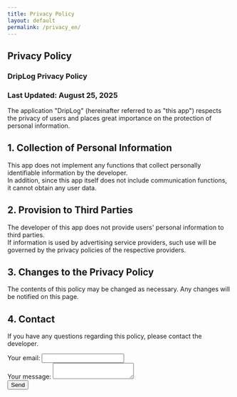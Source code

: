 ```yaml
---
title: Privacy Policy
layout: default
permalink: /privacy_en/
---
```


## Privacy Policy  
### DripLog Privacy Policy  
### Last Updated: August 25, 2025  

The application "DripLog" (hereinafter referred to as "this app") respects the privacy of users and places great importance on the protection of personal information.  

## 1. Collection of Personal Information  
This app does not implement any functions that collect personally identifiable information by the developer.  
In addition, since this app itself does not include communication functions, it cannot obtain any user data.  

## 2. Provision to Third Parties  
The developer of this app does not provide users' personal information to third parties.  
If information is used by advertising service providers, such use will be governed by the privacy policies of the respective providers.  

## 3. Changes to the Privacy Policy  
The contents of this policy may be changed as necessary. Any changes will be notified on this page.  

## 4. Contact  
If you have any questions regarding this policy, please contact the developer.  

<!-- modify this form HTML and place wherever you want your form -->
<form
  action="https://formspree.io/f/xvgbpylb"
  method="POST"
>
  <label>
    Your email:
    <input type="email" name="email">
  </label>
  <br>
  <label>
    Your message:
    <textarea name="message"></textarea>
  </label>
  <!-- your other form fields go here -->
  <br>
  <button type="submit">Send</button>
</form>